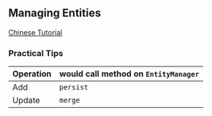 ## Managing Entities

[Chinese Tutorial](https://www.youtube.com/watch?v=xOMIxnxVUDg&list=PLmOn9nNkQxJFgOLf9mrDfndK55-1JNbPt&index=9i)

### Practical Tips
 Operation| would call method on `EntityManager`
----------|--------------------------------------
 Add      | `persist`
 Update   | `merge`


